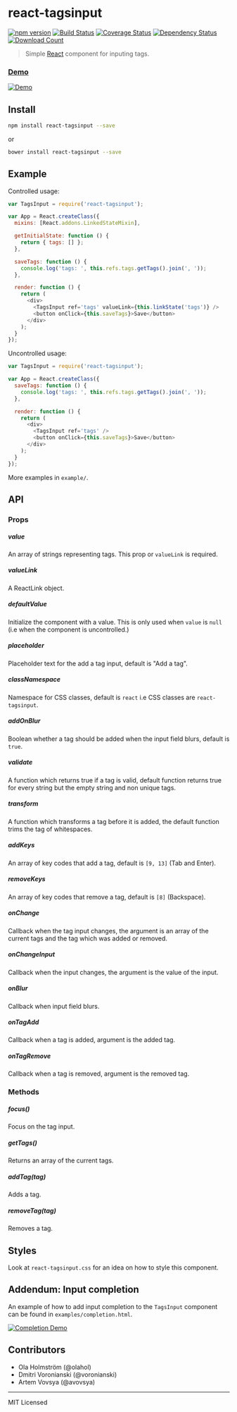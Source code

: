 # react-tagsinput

[![npm version](https://badge.fury.io/js/react-tagsinput.svg)](http://badge.fury.io/js/react-tagsinput)
[![Build Status](https://travis-ci.org/olahol/react-tagsinput.svg)](https://travis-ci.org/olahol/react-tagsinput)
[![Coverage Status](https://img.shields.io/coveralls/olahol/react-tagsinput.svg?style=flat)](https://coveralls.io/r/olahol/react-tagsinput)
[![Dependency Status](https://david-dm.org/olahol/react-tagsinput.svg)](https://david-dm.org/olahol/react-tagsinput)
[![Download Count](https://img.shields.io/npm/dm/react-tagsinput.svg?style=flat)](https://www.npmjs.com/package/react-tagsinput)

> Simple [React](http://facebook.github.io/react/index.html) component for inputing tags.

### [Demo](https://olahol.github.io/react-tagsinput)

[![Demo](https://cdn.rawgit.com/olahol/react-tagsinput/master/example/demo.gif "Demo")](https://github.com/olahol/react-tagsinput/blob/master/example/index.html)

## Install

```bash
npm install react-tagsinput --save
```

or

```bash
bower install react-tagsinput --save
```

## Example

Controlled usage:

```javascript
var TagsInput = require('react-tagsinput');

var App = React.createClass({
  mixins: [React.addons.LinkedStateMixin],

  getInitialState: function () {
    return { tags: [] };
  },

  saveTags: function () {
    console.log('tags: ', this.refs.tags.getTags().join(', '));
  },

  render: function () {
    return (
      <div>
        <TagsInput ref='tags' valueLink={this.linkState('tags')} />
        <button onClick={this.saveTags}>Save</button>
      </div>
    );
  }
});
```

Uncontrolled usage:

```javascript
var TagsInput = require('react-tagsinput');

var App = React.createClass({
  saveTags: function () {
    console.log('tags: ', this.refs.tags.getTags().join(', '));
  },

  render: function () {
    return (
      <div>
        <TagsInput ref='tags' />
        <button onClick={this.saveTags}>Save</button>
      </div>
    );
  }
});
```

More examples in `example/`.

## API

### Props

##### value

An array of strings representing tags. This prop or `valueLink` is required.

##### valueLink

A ReactLink object.

##### defaultValue

Initialize the component with a value. This is only used when `value` is `null`
(i.e when the component is uncontrolled.)

##### placeholder

Placeholder text for the add a tag input, default is "Add a tag".

##### classNamespace

Namespace for CSS classes, default is `react` i.e CSS classes are `react-tagsinput`.

##### addOnBlur

Boolean whether a tag should be added when the input field blurs, default
is `true`.

##### validate

A function which returns true if a tag is valid, default function returns
true for every string but the empty string and non unique tags.

##### transform

A function which transforms a tag before it is added, the default
function trims the tag of whitespaces.

##### addKeys

An array of key codes that add a tag, default is `[9, 13]` (Tab and Enter).

##### removeKeys

An array of key codes that remove a tag, default is `[8]` (Backspace).

##### onChange

Callback when the tag input changes, the argument is an array of the
current tags and the tag which was added or removed.

##### onChangeInput

Callback when the input changes, the argument is the value of the input.

##### onBlur

Callback when input field blurs.

##### onTagAdd

Callback when a tag is added, argument is the added tag.

##### onTagRemove

Callback when a tag is removed, argument is the removed tag.

### Methods

##### focus()

Focus on the tag input.

##### getTags()

Returns an array of the current tags.

##### addTag(tag)

Adds a tag.

##### removeTag(tag)

Removes a tag.

## Styles

Look at `react-tagsinput.css` for an idea on how to style this component.

## Addendum: Input completion

An example of how to add input completion to the `TagsInput` component can
be found in `examples/completion.html`.

[![Completion Demo](https://cdn.rawgit.com/olahol/react-tagsinput/master/example/demo_completion.gif "Completion Demo")](https://github.com/olahol/react-tagsinput/blob/master/example/completion.html)

## Contributors

* Ola Holmström (@olahol)
* Dmitri Voronianski (@voronianski)
* Artem Vovsya (@avovsya)

---

MIT Licensed


